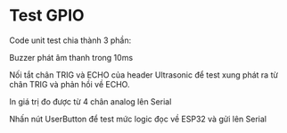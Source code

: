 # Test GPIO
Code unit test chia thành 3 phần:

Buzzer phát âm thanh trong 10ms

Nối tắt chân TRIG và ECHO của header Ultrasonic để test xung phát ra từ chân TRIG và phản hồi về ECHO.

In giá trị đo được từ 4 chân analog lên Serial

Nhấn nút UserButton để test mức logic đọc về ESP32 và gửi lên Serial

